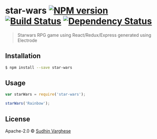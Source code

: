 # star-wars [![NPM version][npm-image]][npm-url] [![Build Status][travis-image]][travis-url] [![Dependency Status][daviddm-image]][daviddm-url]
> Starwars RPG game using React/Redux/Express generated using Electrode

## Installation

```sh
$ npm install --save star-wars
```

## Usage

```js
var starWars = require('star-wars');

starWars('Rainbow');
```
## License

Apache-2.0 © [Sudhin Varghese]()


[npm-image]: https://badge.fury.io/js/star-wars.svg
[npm-url]: https://npmjs.org/package/star-wars
[travis-image]: https://travis-ci.org/sudhcha/star-wars.svg?branch=master
[travis-url]: https://travis-ci.org/sudhcha/star-wars
[daviddm-image]: https://david-dm.org/sudhcha/star-wars.svg?theme=shields.io
[daviddm-url]: https://david-dm.org/sudhcha/star-wars
